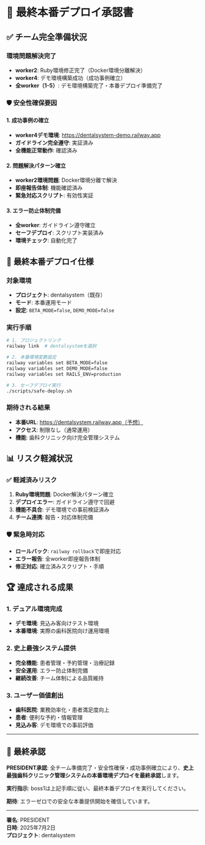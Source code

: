 # 🚀 最終本番デプロイ承認書

## ✅ チーム完全準備状況

### 環境問題解決完了
- **worker2**: Ruby環境修正完了（Docker環境分離解決）
- **worker4**: デモ環境構築成功（成功事例確立）
- **全worker（1-5）**: デモ環境構築完了・本番デプロイ準備完了

### 🛡️ 安全性確保要因

#### 1. 成功事例の確立
- **worker4デモ環境**: https://dentalsystem-demo.railway.app
- **ガイドライン完全遵守**: 実証済み
- **全機能正常動作**: 確認済み

#### 2. 問題解決パターン確立
- **worker2環境問題**: Docker環境分離で解決
- **即座報告体制**: 機能確認済み
- **緊急対応スクリプト**: 有効性実証

#### 3. エラー防止体制完備
- **全worker**: ガイドライン遵守確立
- **セーフデプロイ**: スクリプト実装済み
- **環境チェック**: 自動化完了

## 🎯 最終本番デプロイ仕様

### 対象環境
- **プロジェクト**: dentalsystem（既存）
- **モード**: 本番運用モード
- **設定**: `BETA_MODE=false`, `DEMO_MODE=false`

### 実行手順
```bash
# 1. プロジェクトリンク
railway link  # dentalsystemを選択

# 2. 本番環境変数設定
railway variables set BETA_MODE=false
railway variables set DEMO_MODE=false
railway variables set RAILS_ENV=production

# 3. セーフデプロイ実行
./scripts/safe-deploy.sh
```

### 期待される結果
- **本番URL**: https://dentalsystem.railway.app（予想）
- **アクセス**: 制限なし（通常運用）
- **機能**: 歯科クリニック向け完全管理システム

## 📊 リスク軽減状況

### ✅ 軽減済みリスク
1. **Ruby環境問題**: Docker解決パターン確立
2. **デプロイエラー**: ガイドライン遵守で回避
3. **機能不具合**: デモ環境での事前検証済み
4. **チーム連携**: 報告・対応体制完備

### 🛡️ 緊急時対応
- **ロールバック**: `railway rollback`で即座対応
- **エラー報告**: 全worker即座報告体制
- **修正対応**: 確立済みスクリプト・手順

## 🏆 達成される成果

### 1. デュアル環境完成
- **デモ環境**: 見込み客向けテスト環境
- **本番環境**: 実際の歯科医院向け運用環境

### 2. 史上最強システム提供
- **完全機能**: 患者管理・予約管理・治療記録
- **安全運用**: エラー防止体制完備
- **継続改善**: チーム体制による品質維持

### 3. ユーザー価値創出
- **歯科医院**: 業務効率化・患者満足度向上
- **患者**: 便利な予約・情報管理
- **見込み客**: デモ環境での事前評価

---

## 🚀 最終承認

**PRESIDENT承認**: 全チーム準備完了・安全性確保・成功事例確立により、**史上最強歯科クリニック管理システムの本番環境デプロイを最終承認**します。

**実行指示**: boss1は上記手順に従い、最終本番デプロイを実行してください。

**期待**: エラーゼロでの安全な本番提供開始を確信しています。

---
**署名**: PRESIDENT  
**日時**: 2025年7月2日  
**プロジェクト**: dentalsystem